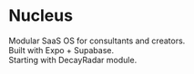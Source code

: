 # Nucleus

Modular SaaS OS for consultants and creators.  
Built with Expo + Supabase.  
Starting with DecayRadar module.
